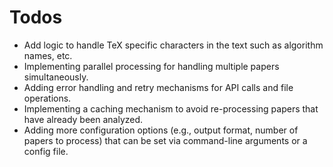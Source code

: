 # Todos
- Add logic to handle TeX specific characters in the text such as algorithm names, etc.
- Implementing parallel processing for handling multiple papers simultaneously.
- Adding error handling and retry mechanisms for API calls and file operations.
- Implementing a caching mechanism to avoid re-processing papers that have already been analyzed.
- Adding more configuration options (e.g., output format, number of papers to process) that can be set via command-line arguments or a config file.